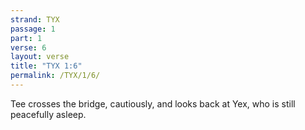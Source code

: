 ```yaml
---
strand: TYX
passage: 1
part: 1
verse: 6
layout: verse
title: "TYX 1:6"
permalink: /TYX/1/6/
---
```

Tee crosses the bridge, cautiously, and looks back at Yex, who is still peacefully asleep.
